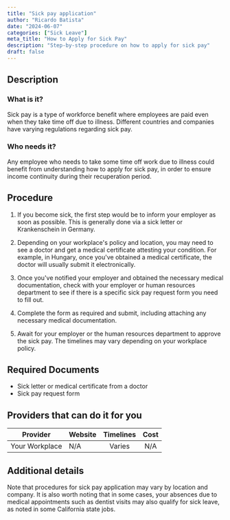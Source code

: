 ```yaml
---
title: "Sick pay application"
author: "Ricardo Batista"
date: "2024-06-07"
categories: ["Sick Leave"]
meta_title: "How to Apply for Sick Pay"
description: "Step-by-step procedure on how to apply for sick pay"
draft: false
---
```


## Description
### What is it?
Sick pay is a type of workforce benefit where employees are paid even when they take time off due to illness. Different countries and companies have varying regulations regarding sick pay.

### Who needs it?
Any employee who needs to take some time off work due to illness could benefit from understanding how to apply for sick pay, in order to ensure income continuity during their recuperation period.

## Procedure
1. If you become sick, the first step would be to inform your employer as soon as possible. This is generally done via a sick letter or Krankenschein in Germany. 
   
2. Depending on your workplace's policy and location, you may need to see a doctor and get a medical certificate attesting your condition. For example, in Hungary, once you've obtained a medical certificate, the doctor will usually submit it electronically.

3. Once you've notified your employer and obtained the necessary medical documentation, check with your employer or human resources department to see if there is a specific sick pay request form you need to fill out.

4. Complete the form as required and submit, including attaching any necessary medical documentation.

5. Await for your employer or the human resources department to approve the sick pay. The timelines may vary depending on your workplace policy.

## Required Documents
- Sick letter or medical certificate from a doctor
- Sick pay request form

## Providers that can do it for you

| Provider        |     Website     |     Timelines    |       Cost      |
| --------------- | --------------- |  :-------------: | :-------------: |
| Your Workplace      |  N/A       |      Varies      |        N/A       |

## Additional details
Note that procedures for sick pay application may vary by location and company. It is also worth noting that in some cases, your absences due to medical appointments such as dentist visits may also qualify for sick leave, as noted in some California state jobs.
